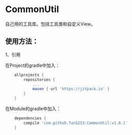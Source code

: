 # CommonUtil
自己用的工具库。包括工具类和自定义View。

## 使用方法：

1、引用

在Project的gradle中加入：
```groovy
    allprojects {
        repositories {
            ...
            maven { url 'https://jitpack.io' }
        }
    }
```
在Module的gradle中加入：
```groovy
    dependencies {
        compile 'com.github.Tan5253:CommonUtil:v1.0.1'
    }
```
